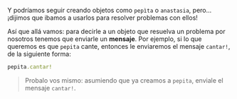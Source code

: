 Y podríamos seguir creando objetos como `pepìta` o `anastasia`, pero... ¡dijimos que ibamos a usarlos para resolver problemas con ellos!

Así que allá vamos: para decirle a un objeto que resuelva un problema por nosotros tenemos que enviarle un **mensaje**. Por ejemplo, si lo que queremos es que `pepita` cante, entonces le enviaremos el mensaje `cantar!`, de la siguiente forma:

```ruby
pepita.cantar!
```

> Probalo vos mismo: asumiendo que ya creamos a `pepita`, enviale el mensaje `cantar!`.